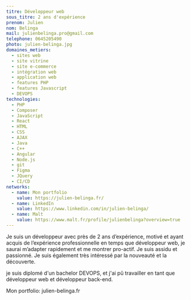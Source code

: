 ```yaml
---
titre: Développeur web
sous_titre: 2 ans d'expérience
prenom: Julien
nom: Belinga
mail: julienbelinga.pro@gmail.com
telephone: 0645205490
photo: julien-belinga.jpg
domaines_metiers:
  - sites web
  - site vitrine
  - site e-commerce
  - intégration web
  - application web
  - features PHP
  - features Javascript
  - DEVOPS
technologies:
  - PHP
  - Composer
  - JavaScript
  - React
  - HTML
  - CSS
  - AJAX
  - Java
  - C++
  - Angular
  - Node.js
  - git
  - Figma
  - JQuery
  - CI/CD
networks:
  - name: Mon portfolio
    value: https://julien-belinga.fr/
  - name: LinkedIn
    value: https://www.linkedin.com/in/julien-belinga/
  - name: Malt
    value: https://www.malt.fr/profile/julienbelinga?overview=true
---
```


Je suis un développeur avec près de 2 ans d’expérience, motivé et ayant acquis de l’expérience professionnelle en temps que développeur web, je saurai m’adapter rapidement et me montrer pro-actif.
Je suis assidu et passionné. Je suis également très intéressé par la nouveauté et la découverte.

je suis diplomé d'un bachelor DEVOPS, et j'ai pû travailler en tant que développeur web et développeur back-end.

Mon portfolio: julien-belinga.fr
